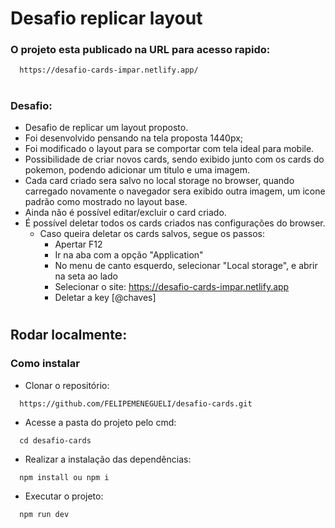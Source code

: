 # Desafio replicar layout

### O projeto esta publicado na URL para acesso rapido:
```
  https://desafio-cards-impar.netlify.app/
```
#
### Desafio:
- Desafio de replicar um layout proposto.
- Foi desenvolvido pensando na tela proposta 1440px;
- Foi modificado o layout para se comportar com tela ideal para mobile.
- Possibilidade de criar novos cards, sendo exibido junto com os cards do pokemon, podendo adicionar um titulo e uma imagem.
- Cada card criado sera salvo no local storage no browser, quando carregado novamente o navegador sera exibido outra imagem, um icone padrão como mostrado no layout base.
- Ainda não é possível editar/excluir o card criado.
- É possível deletar todos os cards criados nas configurações do browser.
  - Caso queira deletar os cards salvos, segue os passos:
    - Apertar F12
    - Ir na aba com a opção "Application"
    - No menu de canto esquerdo, selecionar "Local storage", e abrir na seta ao lado
    - Selecionar o site: https://desafio-cards-impar.netlify.app
    - Deletar a key [@chaves]

#
## Rodar localmente:

### Como instalar
- Clonar o repositório:
```
  https://github.com/FELIPEMENEGUELI/desafio-cards.git
```

- Acesse a pasta do projeto pelo cmd:
```
  cd desafio-cards
```

- Realizar a instalação das dependências:
```
  npm install ou npm i
```

- Executar o projeto:
```
  npm run dev
```